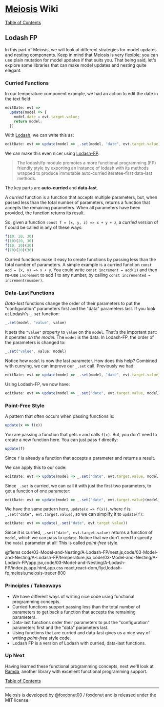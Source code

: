 # [Meiosis](http://meiosis.js.org) Wiki

[Table of Contents](toc.html)

## Lodash FP

In this part of Meiosis, we will look at different strategies for model updates and nesting
components. Keep in mind that Meiosis is very flexible; you can use plain mutation for model
updates if that suits you. That being said, let's explore some libraries that can make model
updates and nesting quite elegant.

### Curried Functions

In our temperature component example, we had an action to edit the date in the text field:

```javascript
editDate: evt =>
  update(model => {
    model.date = evt.target.value;
    return model;
  })
```

With [Lodash](https://lodash.com), we can write this as:

```javascript
editDate: evt => update(model => _.set(model, "date", evt.target.value))
```

We can make this even nicer using [Lodash-FP](https://github.com/lodash/lodash/wiki/FP-Guide).

> The lodash/fp module promotes a more functional programming (FP) friendly style by exporting an
instance of lodash with its methods wrapped to produce immutable auto-curried iteratee-first
data-last methods.

The key parts are **auto-curried** and **data-last**.

A _curried_ function is a function that accepts multiple parameters, but, when passed less than the
total number of parameters, returns a function that accepts the remaining parameters. When all
parameters have been provided, the function returns its result.

So, given a function `const f = (x, y, z) => x + y + z`, a _curried_ version of f could be called
in any of these ways:

```javascript
f(10, 20, 30)
f(10)(20, 30)
f(10, 20)(30)
f(10)(20)(30)
```

Curried functions make it easy to create functions by passing less than the total number of
parameters. A simple example is a curried function `const add = (x, y) => x + y`. You could
write `const increment = add(1)` and then re-use `increment` to add 1 to any number, by
calling `const incremented = increment(number)`.

### Data-Last Functions

_Data-last_ functions change the order of their parameters to put the "configuration" parameters
first and the "data" parameters last. If you look at Lodash's `_.set` function:

```javascript
_.set(model, "value", value)
```

It sets the `"value"` property to `value` on the `model`. That's the important part: it operates
_on the model_. The `model` is the data. In Lodash-FP, the order of the parameters is changed to:

```javascript
_.set("value", value, model)
```

Notice how `model` is now the last parameter. How does this help? Combined with currying, we can
improve our `_.set` call. Previously we had:

```javascript
editDate: evt => update(model => _.set(model, "date", evt.target.value))
```

Using Lodash-FP, we now have:

```javascript
editDate: evt => update(model => _.set("date", evt.target.value, model))
```

### Point-Free Style

A pattern that often occurs when passing functions is:

```javascript
update(x => f(x))
```

You are passing a function that gets `x` and calls `f(x)`. But, you don't need to create a new
function here. You can just pass `f` directly:

```javascript
update(f)
```

Since `f` is already a function that accepts a parameter and returns a result.

We can apply this to our code:

```javascript
editDate: evt => update(model => _.set("date", evt.target.value, model))
```

Since `_.set` is curried, we can call it with just the first two parameters, to get a function of
one parameter:

```javascript
editDate: evt => update(model => _.set("date", evt.target.value)(model))
```

We have the same pattern here, `update(x => f(x))`, where `f` is `_.set("date", evt.target.value)`,
so we can simplify it to `update(f)`:

```javascript
editDate: evt => update(_.set("date", evt.target.value))
```

Since it is curried, `_.set("date", evt.target.value)` returns a function of `model`, which we can
pass to `update`. Notice that we don't need to specify the `model` parameter at all! This is called
_point-free_ style.

@flems code/03-Model-and-Nesting/A-Lodash-FP/nest.js,code/03-Model-and-Nesting/A-Lodash-FP/temperature.jsx,code/03-Model-and-Nesting/A-Lodash-FP/app.jsx,code/03-Model-and-Nesting/A-Lodash-FP/index.js,app.html,app.css react,react-dom,flyd,lodash-fp,meiosis,meiosis-tracer 800

### Principles / Takeaways

- We have different ways of writing nice code using functional programming concepts.
- Curried functions support passing less than the total number of parameters to get back a function
that accepts the remaining parameters.
- Data-last functions order their parameters to put the "configuration" parameters first and the
"data" parameters last.
- Using functions that are curried and data-last gives us a nice way of writing _point-free_
style code.
- Lodash FP is a version of Lodash with curried, data-last functions.

### Up Next

Having learned these functional programming concepts, next we'll look at
[Ramda](03-Model-and-Nesting-B-Ramda.html), another library with excellent functional programming support.

[Table of Contents](toc.html)

-----

[Meiosis](http://meiosis.js.org) is developed by [@foxdonut00](http://twitter.com/foxdonut00) / [foxdonut](https://github.com/foxdonut) and is released under the MIT license.
